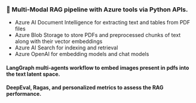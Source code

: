 ### 🤖 Multi-Modal RAG pipeline with Azure tools via Python APIs.

- Azure AI Document Intelligence for extracting text and tables from PDF files
- Azure Blob Storage to store PDFs and preprocessed chunks of text along with their vector embeddings
- Azure AI Search for indexing and retrieval
- Azure OpenAI for embedding models and chat models

#### LangGraph multi-agents workflow to embed images present in pdfs into the text latent space.

#### DeepEval, Ragas, and personalized metrics to assess the RAG performance.